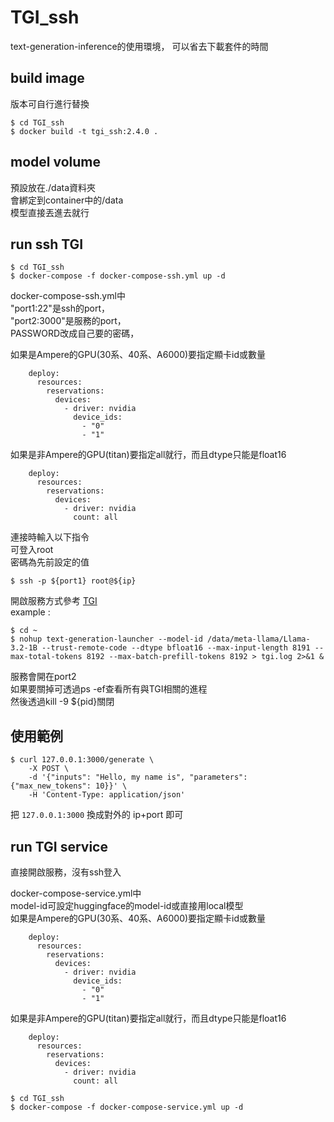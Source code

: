 # TGI_ssh
text-generation-inference的使用環境，
可以省去下載套件的時間
## build image
版本可自行進行替換
```shell=
$ cd TGI_ssh
$ docker build -t tgi_ssh:2.4.0 .
```
## model volume
預設放在./data資料夾  
會綁定到container中的/data  
模型直接丟進去就行

## run ssh TGI
```shell=
$ cd TGI_ssh
$ docker-compose -f docker-compose-ssh.yml up -d
```
docker-compose-ssh.yml中  
"port1:22"是ssh的port，  
"port2:3000"是服務的port，  
PASSWORD改成自己要的密碼，

如果是Ampere的GPU(30系、40系、A6000)要指定顯卡id或數量
```shell=
    deploy:
      resources:
        reservations:
          devices:
            - driver: nvidia
              device_ids:
                - "0"
                - "1"
```
如果是非Ampere的GPU(titan)要指定all就行，而且dtype只能是float16
```shell=
    deploy:
      resources:
        reservations:
          devices:
            - driver: nvidia
              count: all
```

連接時輸入以下指令  
可登入root  
密碼為先前設定的值
```shell=
$ ssh -p ${port1} root@${ip}
```

開啟服務方式參考 [TGI](https://huggingface.co/docs/text-generation-inference/basic_tutorials/using_cli)  
example : 
```shell=
$ cd ~
$ nohup text-generation-launcher --model-id /data/meta-llama/Llama-3.2-1B --trust-remote-code --dtype bfloat16 --max-input-length 8191 --max-total-tokens 8192 --max-batch-prefill-tokens 8192 > tgi.log 2>&1 &
```
服務會開在port2  
如果要關掉可透過ps -ef查看所有與TGI相關的進程  
然後透過kill -9 ${pid}關閉

## 使用範例

```shell=
$ curl 127.0.0.1:3000/generate \
    -X POST \
    -d '{"inputs": "Hello, my name is", "parameters": {"max_new_tokens": 10}}' \
    -H 'Content-Type: application/json'
```

把 `127.0.0.1:3000` 換成對外的 ip+port 即可


## run TGI service
直接開啟服務，沒有ssh登入  

docker-compose-service.yml中  
model-id可設定huggingface的model-id或直接用local模型  
如果是Ampere的GPU(30系、40系、A6000)要指定顯卡id或數量
```shell=
    deploy:
      resources:
        reservations:
          devices:
            - driver: nvidia
              device_ids:
                - "0"
                - "1"
```
如果是非Ampere的GPU(titan)要指定all就行，而且dtype只能是float16
```shell=
    deploy:
      resources:
        reservations:
          devices:
            - driver: nvidia
              count: all
```
```shell=
$ cd TGI_ssh
$ docker-compose -f docker-compose-service.yml up -d
```

